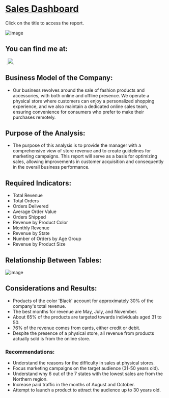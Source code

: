 # [Sales Dashboard](https://app.powerbi.com/groups/me/reports/d745d77d-07be-4c1d-9f85-d8de4857fbc2/ReportSection?experience=power-bi)

Click on the title to access the report.

![image](https://github.com/BrunoFelipeCB/Power-BI/assets/99086238/256ecffd-4562-4af8-8e7e-4d179909106c)




## You can find me at:
&nbsp;<a href="https://www.linkedin.com/in/brunofcb/">
  <img src="https://img.shields.io/badge/linkedin-%230077B5.svg?style=for-the-badge&logo=linkedin&logoColor=white">
</a>&nbsp;

## Business Model of the Company:
-  Our business revolves around the sale of fashion products and accessories, with both online and offline presence. We operate a physical store where customers can enjoy a personalized shopping experience, and we also maintain a dedicated online sales team, ensuring convenience for consumers who prefer to make their purchases remotely.
## Purpose of the Analysis:
- The purpose of this analysis is to provide the manager with a comprehensive view of store revenue and to create guidelines for marketing campaigns. This report will serve as a basis for optimizing sales, allowing improvements in customer acquisition and consequently in the overall business performance.
## Required Indicators:
- Total Revenue
- Total Orders
- Orders Delivered
- Average Order Value
- Orders Shipped
- Revenue by Product Color
- Monthly Revenue
- Revenue by State
- Number of Orders by Age Group
- Revenue by Product Size
  
## Relationship Between Tables:
![image](https://github.com/BrunoFelipeCB/Power-BI/assets/99086238/6a96bc0b-d576-4e3c-9b6d-35d17d8f6f40)



## Considerations and Results:
- Products of the color 'Black' account for approximately 30% of the company's total revenue.
- The best months for revenue are May, July, and November.
- About 65% of the products are targeted towards individuals aged 31 to 50.
- 76% of the revenue comes from cards, either credit or debit.
- Despite the presence of a physical store, all revenue from products actually sold is from the online store.
### Recommendations:
- Understand the reasons for the difficulty in sales at physical stores.
- Focus marketing campaigns on the target audience (31-50 years old).
- Understand why 6 out of the 7 states with the lowest sales are from the Northern region.
- Increase paid traffic in the months of August and October.
- Attempt to launch a product to attract the audience up to 30 years old.

